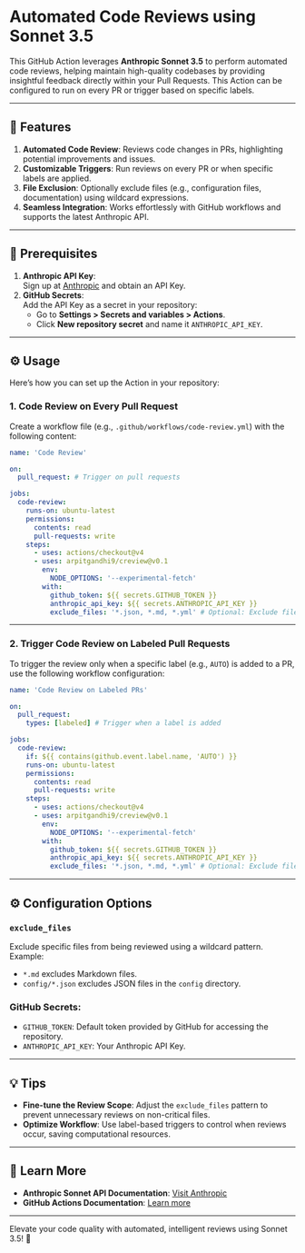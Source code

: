# Automated Code Reviews using Sonnet 3.5

This GitHub Action leverages **Anthropic Sonnet 3.5** to perform automated code reviews, helping maintain high-quality codebases by providing insightful feedback directly within your Pull Requests. This Action can be configured to run on every PR or trigger based on specific labels.

---

## 🚀 Features

1. **Automated Code Review**: Reviews code changes in PRs, highlighting potential improvements and issues.
2. **Customizable Triggers**: Run reviews on every PR or when specific labels are applied.
3. **File Exclusion**: Optionally exclude files (e.g., configuration files, documentation) using wildcard expressions.
4. **Seamless Integration**: Works effortlessly with GitHub workflows and supports the latest Anthropic API.

---

## 🔧 Prerequisites

1. **Anthropic API Key**:  
   Sign up at [Anthropic](https://www.anthropic.com) and obtain an API Key.
2. **GitHub Secrets**:  
   Add the API Key as a secret in your repository:
   - Go to **Settings > Secrets and variables > Actions**.
   - Click **New repository secret** and name it `ANTHROPIC_API_KEY`.

---

## ⚙️ Usage

Here’s how you can set up the Action in your repository:

### 1. Code Review on Every Pull Request

Create a workflow file (e.g., `.github/workflows/code-review.yml`) with the following content:

```yaml
name: 'Code Review'

on: 
  pull_request: # Trigger on pull requests

jobs:
  code-review:
    runs-on: ubuntu-latest
    permissions:
      contents: read
      pull-requests: write
    steps:
      - uses: actions/checkout@v4
      - uses: arpitgandhi9/creview@v0.1
        env:
          NODE_OPTIONS: '--experimental-fetch'
        with:
          github_token: ${{ secrets.GITHUB_TOKEN }}
          anthropic_api_key: ${{ secrets.ANTHROPIC_API_KEY }}
          exclude_files: '*.json, *.md, *.yml' # Optional: Exclude files from the review
```

---

### 2. Trigger Code Review on Labeled Pull Requests

To trigger the review only when a specific label (e.g., `AUTO`) is added to a PR, use the following workflow configuration:

```yaml
name: 'Code Review on Labeled PRs'

on: 
  pull_request:
    types: [labeled] # Trigger when a label is added

jobs:
  code-review:
    if: ${{ contains(github.event.label.name, 'AUTO') }}
    runs-on: ubuntu-latest
    permissions:
      contents: read
      pull-requests: write
    steps:
      - uses: actions/checkout@v4
      - uses: arpitgandhi9/creview@v0.1
        env:
          NODE_OPTIONS: '--experimental-fetch'
        with:
          github_token: ${{ secrets.GITHUB_TOKEN }}
          anthropic_api_key: ${{ secrets.ANTHROPIC_API_KEY }}
          exclude_files: '*.json, *.md, *.yml' # Optional: Exclude files from the review
```

---

## ⚙️ Configuration Options

### `exclude_files`  
Exclude specific files from being reviewed using a wildcard pattern.  
Example:  
- `*.md` excludes Markdown files.  
- `config/*.json` excludes JSON files in the `config` directory.  

### GitHub Secrets:
- `GITHUB_TOKEN`: Default token provided by GitHub for accessing the repository.
- `ANTHROPIC_API_KEY`: Your Anthropic API Key.

---

## 💡 Tips

- **Fine-tune the Review Scope**: Adjust the `exclude_files` pattern to prevent unnecessary reviews on non-critical files.
- **Optimize Workflow**: Use label-based triggers to control when reviews occur, saving computational resources.

---

## 📘 Learn More

- **Anthropic Sonnet API Documentation**: [Visit Anthropic](https://www.anthropic.com)
- **GitHub Actions Documentation**: [Learn more](https://docs.github.com/en/actions)

---

Elevate your code quality with automated, intelligent reviews using Sonnet 3.5! 🚀